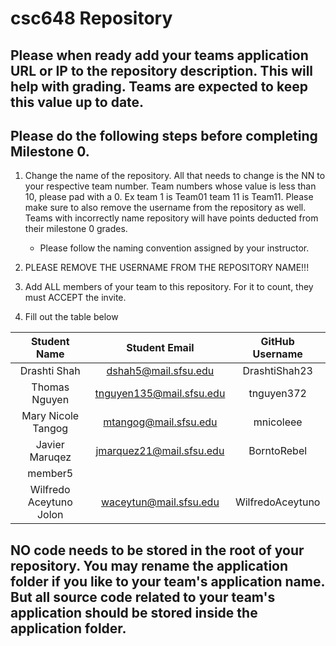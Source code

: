 # csc648 Repository

## Please when ready add your teams application URL or IP to the repository description. This will help with grading. Teams are expected to keep this value up to date.

## Please do the following steps before completing Milestone 0.
1. Change the name of the repository. All that needs to change is the NN to your respective team number. Team numbers whose value is less than 10, please pad with a 0. Ex team 1 is Team01 team 11 is Team11. Please make sure to also remove the username from the repository as well. Teams with incorrectly name repository will have points deducted from their milestone 0 grades.
      - Please follow the naming convention assigned by your instructor.

1. PLEASE REMOVE THE USERNAME FROM THE REPOSITORY NAME!!!

2. Add ALL members of your team to this repository. For it to count, they must ACCEPT the invite.

3. Fill out the table below


| Student Name            | Student Email           | GitHub Username  |
|    :---:                |     :---:               |     :---:        |
| Drashti Shah            | dshah5@mail.sfsu.edu    | DrashtiShah23    | 
| Thomas Nguyen           | tnguyen135@mail.sfsu.edu| tnguyen372       |
| Mary Nicole Tangog      | mtangog@mail.sfsu.edu   | mnicoleee        |
| Javier Maruqez          | jmarquez21@mail.sfsu.edu| BorntoRebel      |
| member5                 |                         |                  |
| Wilfredo Aceytuno Jolon | waceytun@mail.sfsu.edu  | WilfredoAceytuno |

## NO code needs to be stored in the root of your repository. You may rename the application folder if you like to your team's application name. But all source code related to your team's application should be stored inside the application folder.
